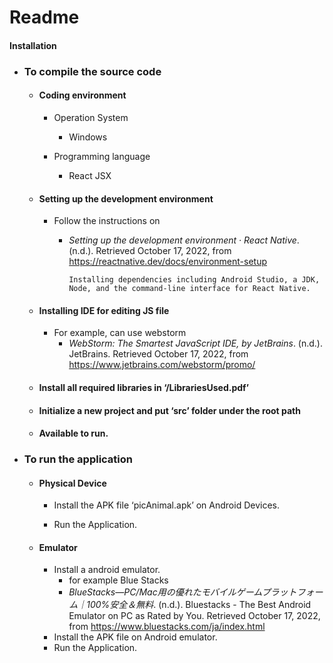 # Readme

#### Installation

- ### To compile the source code

  - #### Coding environment

    - Operation System
      - Windows

    - Programming language
      - React JSX

  - #### Setting up the development environment

    - Follow the instructions on 

      - *Setting up the development environment · React Native*. (n.d.). Retrieved October 17, 2022, from https://reactnative.dev/docs/environment-setup	

        ```
        Installing dependencies including Android Studio, a JDK, Node, and the command-line interface for React Native.
        ```

  - #### Installing IDE for editing JS file

    - For example, can use webstorm 
      - *WebStorm: The Smartest JavaScript IDE, by JetBrains*. (n.d.). JetBrains. Retrieved October 17, 2022, from https://www.jetbrains.com/webstorm/promo/

  - #### Install all required libraries in ‘/LibrariesUsed.pdf’

  - #### Initialize a new project and put ‘src’ folder under the root path

  - #### Available to run.

- ### To run the application

  - #### Physical Device

    - Install the APK file ‘picAnimal.apk’ on Android Devices. 

    - Run the Application.

  - #### Emulator

    - Install a android emulator.
      - for example Blue Stacks
      - *BlueStacks—PC/Mac用の優れたモバイルゲームプラットフォーム｜100%安全＆無料*. (n.d.). Bluestacks - The Best Android Emulator on PC as Rated by You. Retrieved October 17, 2022, from https://www.bluestacks.com/ja/index.html
    - Install the APK file on Android emulator.
    - Run the Application.
